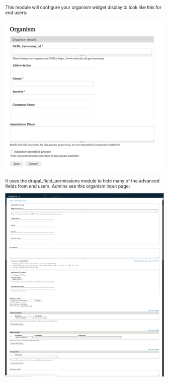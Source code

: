This module will configure your organism widget display to look like this for end users:

![image display](docs/i5k_organism.png)

It uses the drupal_field_permissions module to hide many of the advanced fields from end users.  Admins see this organism input page:


![admin display](docs/admin_organism.png)
